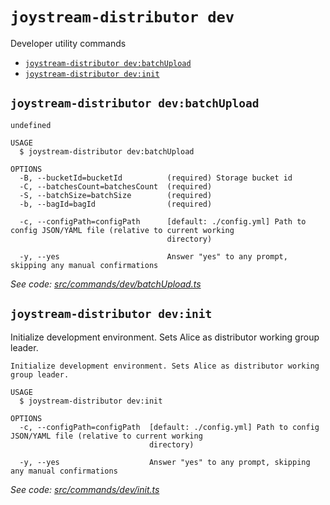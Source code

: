`joystream-distributor dev`
===========================

Developer utility commands

* [`joystream-distributor dev:batchUpload`](#joystream-distributor-devbatchupload)
* [`joystream-distributor dev:init`](#joystream-distributor-devinit)

## `joystream-distributor dev:batchUpload`

```
undefined

USAGE
  $ joystream-distributor dev:batchUpload

OPTIONS
  -B, --bucketId=bucketId          (required) Storage bucket id
  -C, --batchesCount=batchesCount  (required)
  -S, --batchSize=batchSize        (required)
  -b, --bagId=bagId                (required)

  -c, --configPath=configPath      [default: ./config.yml] Path to config JSON/YAML file (relative to current working
                                   directory)

  -y, --yes                        Answer "yes" to any prompt, skipping any manual confirmations
```

_See code: [src/commands/dev/batchUpload.ts](https://github.com/Joystream/joystream/blob/v0.1.0/src/commands/dev/batchUpload.ts)_

## `joystream-distributor dev:init`

Initialize development environment. Sets Alice as distributor working group leader.

```
Initialize development environment. Sets Alice as distributor working group leader.

USAGE
  $ joystream-distributor dev:init

OPTIONS
  -c, --configPath=configPath  [default: ./config.yml] Path to config JSON/YAML file (relative to current working
                               directory)

  -y, --yes                    Answer "yes" to any prompt, skipping any manual confirmations
```

_See code: [src/commands/dev/init.ts](https://github.com/Joystream/joystream/blob/v0.1.0/src/commands/dev/init.ts)_
